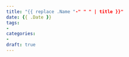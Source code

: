 ```yaml
---
title: "{{ replace .Name "-" " " | title }}"
date: {{ .Date }}
tags:
- 
categories:
- 
draft: true
---
```


